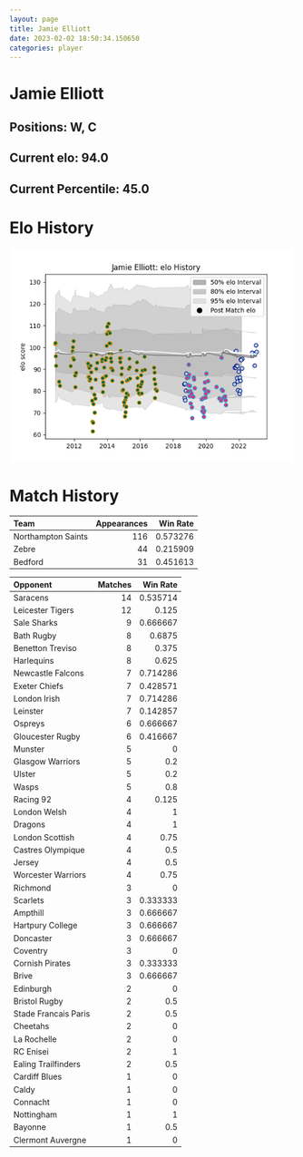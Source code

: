 ```yaml
---  
layout: page  
title: Jamie Elliott  
date: 2023-02-02 18:50:34.150650  
categories: player  
---
```

# Jamie Elliott

## Positions: W, C

## Current elo: 94.0

## Current Percentile: 45.0

# Elo History


![elo history](history_JamieElliott.png)
# Match History


| Team               |   Appearances |   Win Rate |
|:-------------------|--------------:|-----------:|
| Northampton Saints |           116 |   0.573276 |
| Zebre              |            44 |   0.215909 |
| Bedford            |            31 |   0.451613 |

| Opponent             |   Matches |   Win Rate |
|:---------------------|----------:|-----------:|
| Saracens             |        14 |   0.535714 |
| Leicester Tigers     |        12 |   0.125    |
| Sale Sharks          |         9 |   0.666667 |
| Bath Rugby           |         8 |   0.6875   |
| Benetton Treviso     |         8 |   0.375    |
| Harlequins           |         8 |   0.625    |
| Newcastle Falcons    |         7 |   0.714286 |
| Exeter Chiefs        |         7 |   0.428571 |
| London Irish         |         7 |   0.714286 |
| Leinster             |         7 |   0.142857 |
| Ospreys              |         6 |   0.666667 |
| Gloucester Rugby     |         6 |   0.416667 |
| Munster              |         5 |   0        |
| Glasgow Warriors     |         5 |   0.2      |
| Ulster               |         5 |   0.2      |
| Wasps                |         5 |   0.8      |
| Racing 92            |         4 |   0.125    |
| London Welsh         |         4 |   1        |
| Dragons              |         4 |   1        |
| London Scottish      |         4 |   0.75     |
| Castres Olympique    |         4 |   0.5      |
| Jersey               |         4 |   0.5      |
| Worcester Warriors   |         4 |   0.75     |
| Richmond             |         3 |   0        |
| Scarlets             |         3 |   0.333333 |
| Ampthill             |         3 |   0.666667 |
| Hartpury College     |         3 |   0.666667 |
| Doncaster            |         3 |   0.666667 |
| Coventry             |         3 |   0        |
| Cornish Pirates      |         3 |   0.333333 |
| Brive                |         3 |   0.666667 |
| Edinburgh            |         2 |   0        |
| Bristol Rugby        |         2 |   0.5      |
| Stade Francais Paris |         2 |   0.5      |
| Cheetahs             |         2 |   0        |
| La Rochelle          |         2 |   0        |
| RC Enisei            |         2 |   1        |
| Ealing Trailfinders  |         2 |   0.5      |
| Cardiff Blues        |         1 |   0        |
| Caldy                |         1 |   0        |
| Connacht             |         1 |   0        |
| Nottingham           |         1 |   1        |
| Bayonne              |         1 |   0.5      |
| Clermont Auvergne    |         1 |   0        |